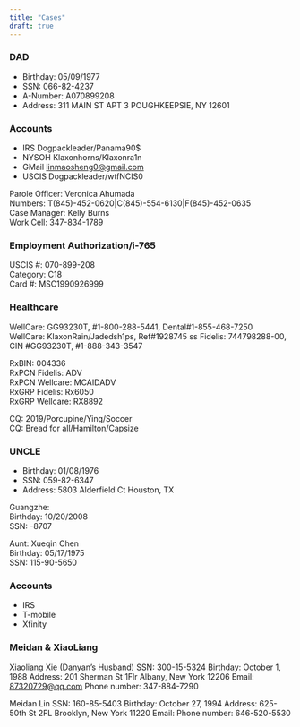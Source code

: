 ```yaml
---
title: "Cases"
draft: true
---
```


### DAD
- Birthday: 05/09/1977
- SSN: 066-82-4237
- A-Number: A070899208
- Address: 311 MAIN ST APT 3 POUGHKEEPSIE, NY 12601

### Accounts
- IRS Dogpackleader/Panama90$
- NYSOH Klaxonhorns/Klaxonra1n
- GMail linmaosheng0@gmail.com
- USCIS Dogpackleader/wtfNCIS0

Parole Officer: Veronica Ahumada  
Numbers: T(845)-452-0620|C(845)-554-6130|F(845)-452-0635  
Case Manager: Kelly Burns  
Work Cell: 347-834-1789

### Employment Authorization/i-765
USCIS #: 070-899-208  
Category: C18  
Card #: MSC1990926999

### Healthcare
WellCare: GG93230T, #1-800-288-5441, Dental#1-855-468-7250  
WellCare: KlaxonRain/Jadedsh1ps, Ref#1928745
ss
Fidelis: 744798288-00, CIN #GG93230T, #1-888-343-3547

RxBIN: 004336  
RxPCN Fidelis: ADV  
RxPCN Wellcare: MCAIDADV  
RxGRP Fidelis: Rx6050  
RxGRP Wellcare: RX8892

CQ: 2019/Porcupine/Ying/Soccer  
CQ: Bread for all/Hamilton/Capsize

### UNCLE
- Birthday: 01/08/1976
- SSN: 059-82-6347
- Address: 5803 Alderfield Ct Houston, TX

Guangzhe:  
Birthday: 10/20/2008  
SSN: -8707  

Aunt:
Xueqin Chen  
Birthday: 05/17/1975  
SSN: 115-90-5650

### Accounts
- IRS
- T-mobile
- Xfinity

### Meidan & XiaoLiang

Xiaoliang Xie (Danyan’s Husband)
SSN: 300-15-5324
Birthday: October 1, 1988
Address: 201 Sherman St 1Flr Albany, New York 12206
Email: 87320729@qq.com
Phone number: 347-884-7290

Meidan Lin
SSN: 160-85-5403
Birthday: October 27, 1994
Address: 625-50th St 2FL Brooklyn, New York 11220
Email: 
Phone number: 646-520-5530